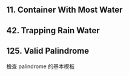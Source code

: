 ## 11. Container With Most Water

## 42. Trapping Rain Water

## 125. Valid Palindrome

檢查 palindrome 的基本模板